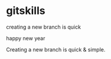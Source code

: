 # gitskills

creating a new branch is quick

happy new year

Creating a new branch is quick & simple.
